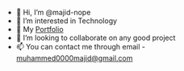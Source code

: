 - 👋 Hi, I’m @majid-nope
- 👀 I’m interested in Technology
- 🎫 My [Portfolio](www.majidnope.tech)
- 💞️ I’m looking to collaborate on any good project
- 📫 You can contact me through email - muhammed0000majid@gmail.com

<!---
majid-nope/majid-nope is a ✨ special ✨ repository because its `README.md` (this file) appears on your GitHub profile.
You can click the Preview link to take a look at your changes.
--->
